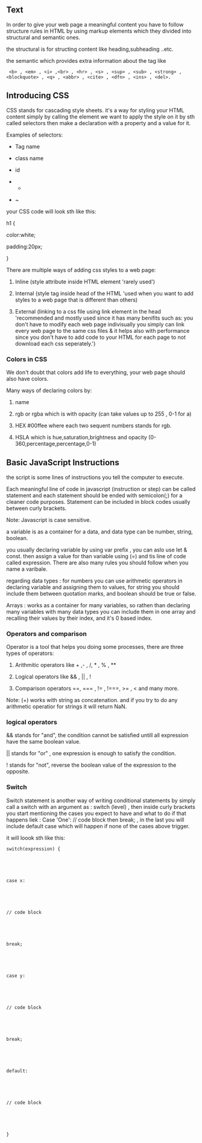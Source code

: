 
## Text

  

  

In order to give your web page a meaningful content you have to follow structure rules in HTML by using markup elements which they divided into structural and semantic ones.

  

  

the structural is for structing content like heading,subheading ..etc.

  the semantic which provides extra information about the tag like
	
` 
		<b> , <em> , <i> ,<br> , <hr> , <s> , <sup> , <sub> , <strong> , 	<blockquote> , <q> , <abbr> , <cite> , <dfn> , <ins> , <del>.
		`

  

## Introducing CSS

  

  

CSS stands for cascading style sheets. it's a way for styling your HTML content simply by calling the element we want to apply the style on it by sth called selectors then make a declaration with a property and a value for it.

  

  

Examples of selectors:

  

- Tag name

  

- class name

  

- id

  

- +

  

- ~

  

  

your CSS code will look sth like this:

  

  

h1 {

  

  

color:white;

  

  

padding:20px;

  

  

}

  

  

There are multiple ways of adding css styles to a web page:

  

1. Inline (style attribute inside HTML element 'rarely used')

  

2. Internal (style tag inside head of the HTML 'used when you want to add styles to a web page that is different than others)

  

3. External (linking to a css file using link element in the head 'recommended and mostly used since it has many benifits such as: you don't have to modify each web page indivisually you simply can link every web page to the same css files & it helps also with performance since you don't have to add code to your HTML for each page to not download each css seperately.')

  

  

### Colors in CSS

  

We don't doubt that colors add life to everything, your web page should also have colors.

  

  

Many ways of declaring colors by:

  

1. name

  

2. rgb or rgba which is with opacity (can take values up to 255 , 0-1 for a)

  

3. HEX #00ffee where each two sequent numbers stands for rgb.

  

4. HSLA which is hue,saturation,brightness and opacity (0-360,percentage,percentage,0-1)

  

  

## Basic JavaScript Instructions


the script is some lines of instructions you tell the computer to execute.

Each meaningful line of code in javascript (instruction or step) can be called statement and each statement should be ended with semicolon(;) for a cleaner code purposes. Statement can be included in block codes usually between curly brackets.

Note: Javascript is case sensitive.

a variable is as a container for a data, and data type can be number, string, boolean.

you usually declaring variable by using var prefix , you can aslo use let & const. then assign a value for than variable using (=) and tis line of code called expression. There are also many rules you should follow when you name a varibale.  

regarding data types : for numbers you can use arithmetic operators in declaring variable and assigning them to values, for string you should include them between quotation marks, and boolean should be true or false. 

Arrays : works as a container for many variables, so rathen than declaring many variables with many data types you can include them in one array and recalling their values by their index, and it's 0 based index.

  

  

### Operators and comparison

  

  

Operator is a tool that helps you doing some processes, there are three types of operators:

  

1. Arithmitic operators like + ,- , /, * , % , **

  

2. Logical operators like && , || , !

  

3. Comparison operators ==, === , != , !===, >= , < and many more.
  

Note: (+) works with string as concatenation. and if you try to do any arithmetic operatior for strings it will return NaN.


### logical operators  

&& stands for "and", the condition cannot be satisfied untill all expression have the same boolean value.

  

|| stands for "or" , one expression is enough to satisfy the condition.

  

! stands for "not", reverse the boolean value of the expression to the opposite.

  

  

### Switch
  

Switch statement is another way of writing conditional statements by simply call a switch with an argument as : switch (level) , then inside curly brackets you start mentioning the cases you expect to have and what to do if that happens liek : Case 'One': // code block then break; , in the last you will include default case which will happen if none of the cases above trigger.

  

  

it will loook sth like this:

  

  

	switch(expression) {

	  

	  

	case x:

	  

	  

	// code block

	  

	  

	break;

	  

	  

	case y:

	  

	  

	// code block

	  

	  

	break;

	  

	  

	default:

	  

	  

	// code block

	  

	  

	}